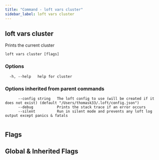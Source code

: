 ```yaml
---
title: "Command - loft vars cluster"
sidebar_label: loft vars cluster
---
```


## loft vars cluster

Prints the current cluster

```
loft vars cluster [flags]
```

### Options

```
  -h, --help   help for cluster
```

### Options inherited from parent commands

```
      --config string   The loft config to use (will be created if it does not exist) (default "/Users/thomask33/.loft/config.json")
      --debug           Prints the stack trace if an error occurs
      --silent          Run in silent mode and prevents any loft log output except panics & fatals
```

```

```


## Flags
## Global & Inherited Flags